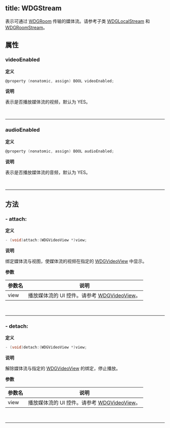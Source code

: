 title: WDGStream
---

表示可通过 [WDGRoom](/conference/iOS/api/WDGRoom.html) 传输的媒体流。请参考子类 [WDGLocalStream](/conference/iOS/api/WDGLocalStream.html) 和 [WDGRoomStream](/conference/iOS/api/WDGRoomStream.html)。

## 属性

### videoEnabled

**定义**

```objectivec
@property (nonatomic, assign) BOOL videoEnabled;
```

**说明**

表示是否播放媒体流的视频，默认为 YES。

</br>

---

### audioEnabled

**定义**

```objectivec
@property (nonatomic, assign) BOOL audioEnabled;
```

**说明**

表示是否播放媒体流的音频，默认为 YES。

</br>

---

## 方法

### - attach:

**定义**

```objectivec
- (void)attach:(WDGVideoView *)view;
```

**说明**

绑定媒体流与视图，使媒体流的视频在指定的 [WDGVideoView](/conference/iOS/api/WDGVideoView.html) 中显示。

**参数**

参数名             | 说明
------------------|------------------
view              | 播放媒体流的 UI 控件。请参考 [WDGVideoView](/conference/iOS/api/WDGVideoView.html)。

</br>

---

### - detach:

**定义**

```objectivec
- (void)detach:(WDGVideoView *)view;
```

**说明**

解除媒体流与指定的 [WDGVideoView](/conference/iOS/api/WDGVideoView.html) 的绑定，停止播放。

**参数**

参数名             | 说明
------------------|------------------
view              | 播放媒体流的 UI 控件。请参考 [WDGVideoView](/conference/iOS/api/WDGVideoView.html)。

</br>

---
